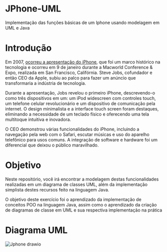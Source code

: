 # JPhone-UML
Implementação das funções básicas de um Iphone usando modelagem em UML e Java

# Introdução

Em 2007, [ocorreu a apresentação do iPhone](https://www.youtube.com/watch?v=MnrJzXM7a6o), que foi um marco histórico na tecnologia e ocorreu em 9 de janeiro durante a Macworld Conference & Expo, realizada em San Francisco, Califórnia. Steve Jobs, cofundador e então CEO da Apple, subiu ao palco para fazer um anúncio que transformaria a indústria de tecnologia.

Durante a apresentação, Jobs revelou o primeiro iPhone, descrevendo-o como três dispositivos em um: um iPod widescreen com controles touch, um telefone celular revolucionário e um dispositivo de comunicação pela internet. O design minimalista e a interface touch screen foram destaques, eliminando a necessidade de um teclado físico e oferecendo uma tela multitoque intuitiva e inovadora.

O CEO demonstrou várias funcionalidades do iPhone, incluindo a navegação pela web com o Safari, escutar músicas e uso do aparelho telefônico para usos comuns. A integração de software e hardware foi um diferencial que deixou o público maravilhado.

# Objetivo

Neste repositório, você irá encontrar a modelagem destas funcionalidades realizadas em um diagrama de classes UML, além da implementação simplista destes recursos feito na linguagem Java.

O objetivo deste exercício foi o aprendizado da implementação de conceitos POO na linguagem Java, assim como o aprendizado da criação de diagramas de classe em UML e sua respectiva implementação na prática

# Diagrama UML

![Jphone drawio](https://github.com/user-attachments/assets/04a4623e-68bc-458c-ace1-d45198822320)
